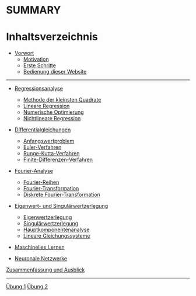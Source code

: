 # SUMMARY

# Inhaltsverzeichnis

- [Vorwort](00-preface.md)
    - [Motivation](00-preface/01-motivation.md)
    - [Erste Schritte](00-preface/02-getting_started.md)
    - [Bedienung dieser Website](00-preface/03-mdbook_usage.md)

---

- [Regressionsanalyse](01-regression.md)
    - [Methode der kleinsten Quadrate](01-regression/01-least_squares.md)
    - [Lineare Regression](01-regression/02-linear_regression.md)
    - [Numerische Optimierung](01-regression/03-numerical_optimisation.md)
    - [Nichtlineare Regression](01-regression/04-nonlinear_regression.md)

- [Differentialgleichungen](02-differential_equations.md)
    - [Anfangswertproblem](02-differential_equations/01-initial_value_problem.md)
    - [Euler-Verfahren](02-differential_equations/02-euler_method.md)
    - [Runge-Kutta-Verfahren](02-differential_equations/03-runge_kutta.md)
    - [Finite-Differenzen-Verfahren](02-differential_equations/04-finite_differences.md)

- [Fourier-Analyse](03-fourier_analysis.md)
    - [Fourier-Reihen](03-fourier_analysis/01-fourier_series.md)
    - [Fourier-Transformation](03-fourier_analysis/02-fourier_transform.md)
    - [Diskrete Fourier-Transformation](03-fourier_analysis/03-discrete_fourier_transform.md)

- [Eigenwert- und Singulärwertzerlegung](04-evd_and_svd.md)
    - [Eigenwertzerlegung](04-evd_and_svd/01-eigenvalue_decomposition.md)
    - [Singulärwertzerlegung](04-evd_and_svd/02-singular_value_decomposition.md)
    - [Hauptkomponentenanalyse](04-evd_and_svd/03-principal_component_analysis.md)
    - [Lineare Gleichungssysteme](04-evd_and_svd/04-linear_equations.md)


- [Maschinelles Lernen](05-machine_learning.md)

- [Neuronale Netzwerke](06-neural_networks.md)

[Zusammenfassung und Ausblick]()

---

[Übung 1]()
[Übung 2]()
